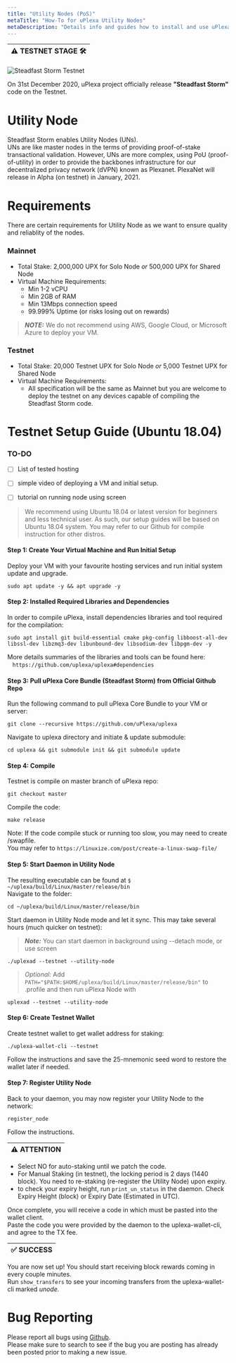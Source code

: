 ```yaml
---
title: "Utility Nodes (PoS)"
metaTitle: "How-To for uPlexa Utility Nodes"
metaDescription: "Details info and guides how to install and use uPlexa Utility Nodes"
---
```

| ⚠️ TESTNET STAGE 🛠  |
|---------------------|

![Steadfast Storm Testnet](https://miro.medium.com/max/700/1*GsI8l5iL3M3Nm1ipdfmfiQ.png)

On 31st December 2020, uPlexa project officially release **"Steadfast Storm"** code on the Testnet.

# Utility Node

Steadfast Storm enables Utility Nodes (UNs).  
UNs are like master nodes in the terms of providing proof-of-stake transactional validation. However, UNs are more complex, using PoU (proof-of-utility) in order to provide the backbones infrastructure for our decentralized privacy network (dVPN) known as Plexanet. PlexaNet will release in Alpha (on testnet) in January, 2021.

# Requirements
There are certain requirements for Utility Node as we want to ensure quality and reliablity of the nodes.

### Mainnet

- Total Stake: 2,000,000 UPX for Solo Node _or_ 500,000 UPX for Shared Node
- Virtual Machine Requirements:
    - Min 1-2 vCPU
    - Min 2GB of RAM
    - Min 13Mbps connection speed
    - 99.999% Uptime (or risks losing out on rewards)

> **_NOTE:_** We do not recommend using AWS, Google Cloud, or Microsoft Azure to deploy your VM.

### Testnet

- Total Stake: 20,000 Testnet UPX for Solo Node _or_ 5,000 Testnet UPX for Shared Node
- Virtual Machine Requirements:
    - All specification will be the same as Mainnet but you are welcome to deploy the testnet on any devices capable of compiling the Steadfast Storm code.

# Testnet Setup Guide (Ubuntu 18.04)

### TO-DO
- [ ] List of tested hosting
- [ ] simple video of deploying a VM and initial setup.
- [ ] tutorial on running node using screen


> We recommend using Ubuntu 18.04 or latest version for beginners and less technical user. As such, our setup guides will be based on Ubuntu 18.04 system. You may refer to our Github for compile instruction for other distros.

#### Step 1: Create Your Virtual Machine and Run Initial Setup
Deploy your VM with your favourite hosting services and run initial system update and upgrade.
```
sudo apt update -y && apt upgrade -y
```

#### Step 2: Installed Required Libraries and Dependencies
In order to compile uPlexa, install dependencies libraries and tool required for the compilation:  
```
sudo apt install git build-essential cmake pkg-config libboost-all-dev libssl-dev libzmq3-dev libunbound-dev libsodium-dev libpgm-dev -y
```  
More details summaries of the libraries and tools can be found here:  
&nbsp;&nbsp;&nbsp;`https://github.com/uplexa/uplexa#dependencies`


#### Step 3: Pull uPlexa Core Bundle (Steadfast Storm) from Official Github Repo

Run the following command to pull uPlexa Core Bundle to your VM or server:
```
git clone --recursive https://github.com/uPlexa/uplexa
```
Navigate to uplexa directory and initiate & update submodule:
```
cd uplexa && git submodule init && git submodule update
```

#### Step 4: Compile 
Testnet is compile on master branch of uPlexa repo:
```
git checkout master
```
Compile the code:
```
make release
```

Note: If the code compile stuck or running too slow, you may need to create /swapfile.  
You may refer to `https://linuxize.com/post/create-a-linux-swap-file/`

#### Step 5: Start Daemon in Utility Node
The resulting executable can be found at `$ ~/uplexa/build/Linux/master/release/bin`  
Navigate to the folder:
```
cd ~/uplexa/build/Linux/master/release/bin
```
Start daemon in Utility Node mode and let it sync. This may take several hours (much quicker on testnet):
> **_Note:_** You can start daemon in background using --detach mode, or use screen

```
./uplexad --testnet --utility-node
```
> _Optional:_ Add `PATH="$PATH:$HOME/uplexa/build/Linux/master/release/bin"` to .profile and then run uPlexa Node with
```
uplexad --testnet --utility-node
```

#### Step 6: Create Testnet Wallet

Create testnet wallet to get wallet address for staking:
```
./uplexa-wallet-cli --testnet
```
Follow the instructions and save the 25-mnemonic seed word to restore the wallet later if needed. 

#### Step 7: Register Utility Node
Back to your daemon, you may now register your Utility Node to the network:
```
register_node
```
Follow the instructions.

| ⚠️ ATTENTION   |
|---------------|

- Select NO for auto-staking until we patch the code.
- For Manual Staking (in testnet), the locking period is 2 days (1440 block). You need to re-staking (re-register the Utility Node) upon expiry.
- to check your expiry height, run `print_un_status` in the daemon. Check Expiry Height (block) or Expiry Date (Estimated in UTC).

Once complete, you will receive a code in which must be pasted into the wallet client.  
Paste the code you were provided by the daemon to the uplexa-wallet-cli, and agree to the TX fee.  

| ✅ SUCCESS |
|------------|

You are now set up! You should start receiving block rewards coming in every couple minutes.  
Run `show_transfers` to see your incoming transfers from the uplexa-wallet-cli marked _unode._

# Bug Reporting

Please report all bugs using [Github](https://github.com/uPlexa/uplexa/issues).  
Please make sure to search to see if the bug you are posting has already been posted prior to making a new issue. 